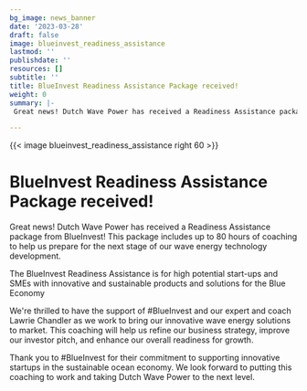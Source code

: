 ```yaml
---
bg_image: news_banner
date: '2023-03-28'
draft: false
image: blueinvest_readiness_assistance
lastmod: ''
publishdate: ''
resources: []
subtitle: ''
title: BlueInvest Readiness Assistance Package received!
weight: 0
summary: |-
 Great news! Dutch Wave Power has received a Readiness Assistance package from BlueInvest! This package includes up to 80 hours of coaching to help us prepare for the next stage of our wave energy technology development.

---
```


{{< image blueinvest_readiness_assistance right 60 >}}

# BlueInvest Readiness Assistance Package received!
Great news! Dutch Wave Power has received a Readiness Assistance package from BlueInvest! This package includes up to 80 hours of coaching to help us prepare for the next stage of our wave energy technology development.

The BlueInvest Readiness Assistance is for high potential start-ups and SMEs with innovative and sustainable products and solutions for the Blue Economy

We're thrilled to have the support of #BlueInvest and our expert and coach Lawrie Chandler as we work to bring our innovative wave energy solutions to market. This coaching will help us refine our business strategy, improve our investor pitch, and enhance our overall readiness for growth.

Thank you to #BlueInvest for their commitment to supporting innovative startups in the sustainable ocean economy. We look forward to putting this coaching to work and taking Dutch Wave Power to the next level. 






